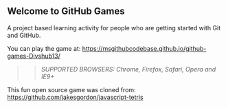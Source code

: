 ## Welcome to GitHub Games

A project based learning activity for people who are getting started with Git and GitHub.

You can play the game at: https://msgithubcodebase.github.io/github-games-Divshub13/

>> _*SUPPORTED BROWSERS*: Chrome, Firefox, Safari, Opera and IE9+_

This fun open source game was cloned from: https://github.com/jakesgordon/javascript-tetris
